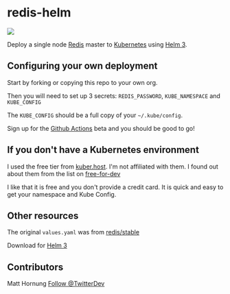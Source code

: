 # redis-helm

![](https://github.com/hmatt1/redis-helm/workflows/Redis%20CI/badge.svg)

Deploy a single node [Redis](https://redis.io/) master to [Kubernetes](https://kubernetes.io/) using [Helm 3](https://helm.sh/).

## Configuring your own deployment

Start by forking or copying this repo to your own org.

Then you will need to set up 3 secrets: `REDIS_PASSWORD`, `KUBE_NAMESPACE` and `KUBE_CONFIG`

The `KUBE_CONFIG` should be a full copy of your `~/.kube/config`.

Sign up for the [Github Actions](https://github.com/features/actions) beta and you should be good to go!

## If you don't have a Kubernetes environment

I used the free tier from  [kuber.host](https://kuber.host/). I'm not affiliated with them. I found out about them from the list on [free-for-dev](https://github.com/ripienaar/free-for-dev)

I like that it is free and you don't provide a credit card. It is quick and easy to get your namespace and Kube Config.

## Other resources

The original `values.yaml` was from [redis/stable](https://github.com/helm/charts/tree/master/stable/redis)

Download for [Helm 3](https://github.com/helm/helm/releases/tag/v3.0.0-beta.5)

## Contributors

Matt Hornung <a href="https://twitter.com/TwitterDev?ref_src=twsrc%5Etfw" class="twitter-follow-button" data-show-count="false">Follow @TwitterDev</a><script async src="https://platform.twitter.com/widgets.js" charset="utf-8"></script>
